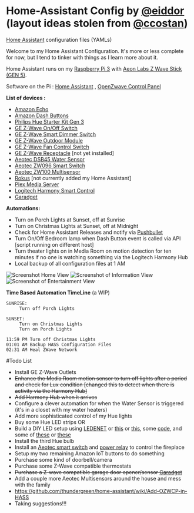 # Home-Assistant Config by [@eiddor](http://www.twitter.com/eiddor) (layout ideas stolen from [@ccostan](http://www.twitter.com/ccostan))
[Home Assistant](https://home-assistant.io/) configuration files (YAMLs)

Welcome to my Home Assistant Configuration.  It's more or less complete for now, but I tend to tinker with things as I learn more about it.

Home Assistant runs on my [Raspberry Pi 3](http://amzn.to/2e3DOBY) with [Aeon Labs Z Wave Stick (GEN 5)](http://amzn.to/2eAiAP0). 

Software on the Pi : [Home Assistant](https://home-assistant.io/) , [OpenZwave Control Panel](https://github.com/OpenZWave/open-zwave-control-panel)

**List of devices :**

* [Amazon Echo](http://amzn.to/2dSVbK4)
* [Amazon Dash Buttons](http://amzn.to/2dPKZhM)
* [Philips Hue Starter Kit Gen 3](http://amzn.com/B01KJYSO68)
* [GE Z-Wave On/Off Switch](http://amzn.com/B0035YRCR2)
* [GE Z-Wave Smart Dimmer Switch](http://amzn.com/B006LQFHN2)
* [GE Z-Wave Outdoor Module](http://amzn.com/B0013V8K3O)
* [GE Z-Wave Fan Control Switch](http://amzn.com/B00PYMGVVQ)
* [GE Z-Wave Receptacle](http://amzn.com/B0013V1SRY) [not yet installed]
* [Aeotec DSB45 Water Sensor](http://amzn.com/B00H3TJ3P4)
* [Aeotec ZW096 Smart Switch](http://amzn.com/B00VQISOCG)
* [Aeotec ZW100 Multisensor](http://amzn.com/B0151Z8ZQY)
* [Rokus](http://amzn.to/2dpn89c) [not currently added my Home Assistant]
* [Plex Media Server](https://www.plex.tv/)
* [Logitech Harmony Smart Control](http://amzn.com/B00BQ5RYI4)
* [Garadget](http://garadget.com)


**Automations:**

* Turn on Porch Lights at Sunset, off at Sunrise 
* Turn on Christmas Lights at Sunset, off at Midnight
* Check for Home Assistant Releases and notify via [Pushbullet](https://www.pushbullet.com/)
* Turn On/Off Bedroom lamp when Dash Button event is called via API [script running on different host]
* Turn theater lights on in Media Room on motion detection for ten minutes if no one is watching something via the Logitech Harmony Hub
* Local backup of all configuration files at 1 AM

![Screenshot Home View](http://i.imgur.com/yVPTda8.png)
![Screenshot of Information View](http://i.imgur.com/Qa9Y5m6.png)
![Screenshot of Entertainment View](http://i.imgur.com/plN6vGW.png)


**Time Based Automation TimeLine** (a WIP)
```
SUNRISE:
     Turn off Porch Lights

SUNSET: 
     Turn on Christmas Lights
     Turn on Porch Lights

11:59 PM Turn off Christmas Lights
01:01 AM Backup HASS Configuration Files
02:31 AM Heal ZWave Network
```

#Todo List

* Install GE Z-Wave Outlets
* ~~Enhance the Media Room motion sensor to turn off lights after a period and check for Lux condition [changed this to detect when there is activity via the Harmony Hub]~~
* ~~Add Harmony Hub when it arrives~~
* Configure a clever automation for when the Water Sensor is triggered (it's in a closet with my water heaters)
* Add more sophisticated control of my Hue lights
* Buy some Hue LED strips OR
* Build a DIY LED setup using [LEDENET](https://www.amazon.com/dp/B01DY56N8U/ref=cm_sw_r_cp_ep_dp_98exyb78G91XA) or [this](https://www.amazon.com/Development-Boards-Kits-ARDUINO-A000005/dp/B003YVL34O) or [this](https://www.amazon.com/HiLetgo-Version-NodeMCU-Internet-Development/dp/B010O1G1ES), some [code](http://pastebin.com/iJAyQXzd), and some of [these](https://www.amazon.com/gp/product/B01CNL6MNM/) or [these](https://www.amazon.com/Adafruit-NeoPixel-Digital-RGB-Strip/dp/B00R5CDGWA)
* Install the third Hue bulb 
* Install an [Aeotec smart switch](https://www.amazon.com/dp/B008VWAPU4/ref=psdc_507840_t1_B00IRI1CEK) and [power relay](https://www.amazon.com/uxcell-HH52P-120VAC-Electromagnetic-DYF08A/dp/B00DN32YOG) to control the fireplace
* Setup my two remaining Amazon IoT buttons to do something
* Purchase some kind of doorbell/camera
* Purchase some Z-Wave compatible thermostats
* ~~Purchase a Z-wave compatible garage door opener/sensor [Garadget](http://garadget.com)~~
* Add a couple more Aeotec Multisensors around the house and mess with the family
* https://github.com/thundergreen/home-assistant/wiki/Add-OZWCP-in-HASS
* Taking suggestions!!!
